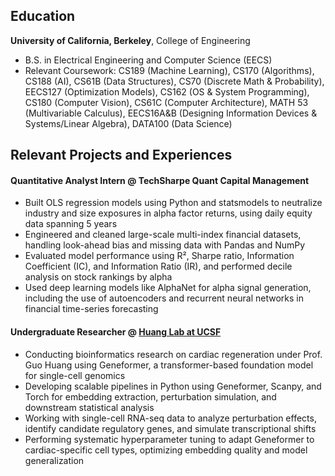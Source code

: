 ## Education
**University of California, Berkeley**, College of Engineering
* B.S. in Electrical Engineering and Computer Science (EECS)
* Relevant Coursework: CS189 (Machine Learning), CS170 (Algorithms), CS188 (AI), CS61B (Data Structures), CS70 (Discrete Math & Probability), EECS127 (Optimization Models), CS162 (OS & System Programming), CS180 (Computer Vision), CS61C (Computer Architecture), MATH 53 (Multivariable Calculus), EECS16A&B (Designing Information Devices & Systems/Linear Algebra), DATA100 (Data Science)


## Relevant Projects and Experiences

#### Quantitative Analyst Intern @ TechSharpe Quant Capital Management
*	Built OLS regression models using Python and statsmodels to neutralize industry and size exposures in alpha factor returns, using daily equity data spanning 5 years
*	Engineered and cleaned large-scale multi-index financial datasets, handling look-ahead bias and missing data with Pandas and NumPy
*	Evaluated model performance using R², Sharpe ratio, Information Coefficient (IC), and Information Ratio (IR), and performed decile analysis on stock rankings by alpha
*	Used deep learning models like AlphaNet for alpha signal generation, including the use of autoencoders and recurrent neural networks in financial time-series forecasting


#### Undergraduate Researcher @ [Huang Lab at UCSF](https://scvrb-core.ucsf.edu/~huang/lab/Research.html)
*	Conducting bioinformatics research on cardiac regeneration under Prof. Guo Huang using Geneformer, a transformer-based foundation model for single-cell genomics
*	Developing scalable pipelines in Python using Geneformer, Scanpy, and Torch for embedding extraction, perturbation simulation, and downstream statistical analysis
*	Working with single-cell RNA-seq data to analyze perturbation effects, identify candidate regulatory genes, and simulate transcriptional shifts
* Performing systematic hyperparameter tuning to adapt Geneformer to cardiac-specific cell types, optimizing embedding quality and model generalization

